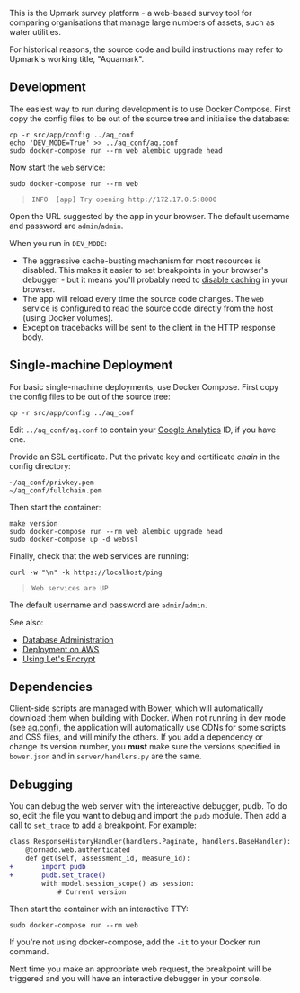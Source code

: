 This is the Upmark survey platform - a web-based
survey tool for comparing organisations that manage large numbers of assets,
such as water utilities.

For historical reasons, the source code and build instructions may refer to
Upmark's working title, "Aquamark".


## Development

The easiest way to run during development is to use Docker Compose. First copy
the config files to be out of the source tree and initialise the database:

```
cp -r src/app/config ../aq_conf
echo 'DEV_MODE=True' >> ../aq_conf/aq.conf
sudo docker-compose run --rm web alembic upgrade head
```

Now start the `web` service:

```
sudo docker-compose run --rm web
```

> `INFO  [app] Try opening http://172.17.0.5:8000`

Open the URL suggested by the app in your browser. The default username
and password are `admin`/`admin`.

When you run in `DEV_MODE`:

 - The aggressive cache-busting mechanism for most resources is disabled. This
   makes it easier to set breakpoints in your browser's debugger - but it means
   you'll probably need to [disable caching] in your browser.
 - The app will reload every time the source code changes. The `web` service is
   configured to read the source code directly from the host (using Docker
   volumes).
 - Exception tracebacks will be sent to the client in the HTTP response body.


[disable caching]: http://stackoverflow.com/a/7000899/320036


## Single-machine Deployment

For basic single-machine deployments, use Docker Compose. First copy
the config files to be out of the source tree:

```
cp -r src/app/config ../aq_conf
```

Edit `../aq_conf/aq.conf` to contain your [Google Analytics][ga] ID, if you
have one.

Provide an SSL certificate. Put the private key and certificate
*chain* in the config directory:

```
~/aq_conf/privkey.pem
~/aq_conf/fullchain.pem
```

Then start the container:

```
make version
sudo docker-compose run --rm web alembic upgrade head
sudo docker-compose up -d webssl
```

Finally, check that the web services are running:

```
curl -w "\n" -k https://localhost/ping
```

> `Web services are UP`

The default username and password are `admin`/`admin`.

See also:

- [Database Administration][backup]
- [Deployment on AWS][aws]
- [Using Let's Encrypt][le]

[ga]: http://www.google.com.au/analytics/
[aws]: doc/aws.md
[le]: doc/lets_encrypt.md
[backup]: doc/backup.md
[`docker-compose`]: https://github.com/docker/compose/releases


## Dependencies

Client-side scripts are managed with Bower, which will automatically download
them when building with Docker. When not running in dev mode (see [aq.conf]),
the application will automatically use CDNs for some scripts and CSS
files, and will minify the others. If you add a dependency or change its
version number, you **must** make sure the versions specified in `bower.json`
and in `server/handlers.py` are the same.


[aq.conf]: src/app/config/aq.conf


## Debugging

You can debug the web server with the intereactive debugger, pudb. To do so,
edit the file you want to debug and import the `pudb` module. Then add a call to
`set_trace` to add a breakpoint. For example:

```diff
class ResponseHistoryHandler(handlers.Paginate, handlers.BaseHandler):
    @tornado.web.authenticated
    def get(self, assessment_id, measure_id):
+       import pudb
+       pudb.set_trace()
        with model.session_scope() as session:
            # Current version
```

Then start the container with an interactive TTY:

```
sudo docker-compose run --rm web
```

If you're not using docker-compose, add the `-it` to your Docker run command.

Next time you make an appropriate web request, the breakpoint will be triggered
and you will have an interactive debugger in your console.
